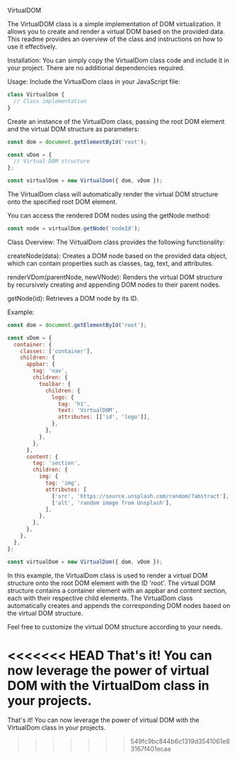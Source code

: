 VirtualDOM

The VirtualDOM class is a simple implementation of DOM virtualization. It allows you to create and render a virtual DOM based on the provided data. This readme provides an overview of the class and instructions on how to use it effectively.
	
Installation:
You can simply copy the VirtualDom class code and include it in your project. There are no additional dependencies required.

Usage:
Include the VirtualDom class in your JavaScript file:

```javascript
class VirtualDom {
  // Class implementation
}
```

Create an instance of the VirtualDom class, passing the root DOM element and the virtual DOM structure as parameters:

```javascript
const dom = document.getElementById('root');

const vDom = {
  // Virtual DOM structure
};

const virtualDom = new VirtualDom({ dom, vDom });
```

The VirtualDom class will automatically render the virtual DOM structure onto the specified root DOM element.

You can access the rendered DOM nodes using the getNode method:
```javascript
const node = virtualDom.getNode('nodeId');
```

Class Overview:
The VirtualDom class provides the following functionality:

createNode(data): Creates a DOM node based on the provided data object, which can contain properties such as classes, tag, text, and attributes.

renderVDom(parentNode, newVNode): Renders the virtual DOM structure by recursively creating and appending DOM nodes to their parent nodes.

getNode(id): Retrieves a DOM node by its ID.

Example:
```javascript
const dom = document.getElementById('root');

const vDom = {
  container: {
    classes: ['container'],
    children: {
      appbar: {
        tag: 'nav',
        children: {
          toolbar: {
            children: {
              logo: {
                tag: 'h1',
                text: 'VirtualDOM',
                attributes: [['id', 'logo']],
              },
            },
          },
        },
      },
      content: {
        tag: 'section',
        children: {
          img: {
            tag: 'img',
            attributes: [
              ['src', 'https://source.unsplash.com/random/?abstract'],
              ['alt', 'random image from Unsplash'],
            ],
          },
        },
      },
    },
  },
};

const virtualDom = new VirtualDom({ dom, vDom });
```


In this example, the VirtualDom class is used to render a virtual DOM structure onto the root DOM element with the ID 'root'. The virtual DOM structure contains a container element with an appbar and content section, each with their respective child elements. The VirtualDom class automatically creates and appends the corresponding DOM nodes based on the virtual DOM structure.

Feel free to customize the virtual DOM structure according to your needs.

<<<<<<< HEAD
That's it! You can now leverage the power of virtual DOM with the VirtualDom class in your projects.
=======
That's it! You can now leverage the power of virtual DOM with the VirtualDom class in your projects.
>>>>>>> 549fc9bc844b6c1319d3541061e83167f401ecaa
